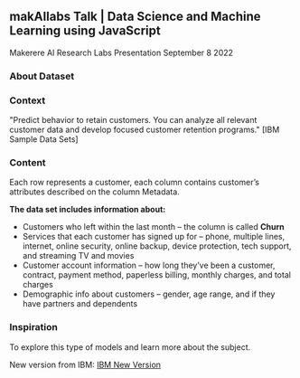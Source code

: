 ## makAIlabs Talk | Data Science and Machine Learning using JavaScript
Makerere AI Research Labs Presentation September 8 2022


### About Dataset
### Context

"Predict behavior to retain customers. You can analyze all relevant customer data and develop focused customer retention programs." [IBM Sample Data Sets]

### Content

Each row represents a customer, each column contains customer’s attributes described on the column Metadata.
 
**The data set includes information about:**

- Customers who left within the last month – the column is called **Churn**
- Services that each customer has signed up for – phone, multiple lines, internet, online security, online backup, device protection, tech support, and streaming TV and movies
- Customer account information – how long they’ve been a customer, contract, payment method, paperless billing, monthly charges, and total charges
- Demographic info about customers – gender, age range, and if they have partners and dependents

### Inspiration

To explore this type of models and learn more about the subject.

New version from IBM:
[IBM New Version](https://community.ibm.com/community/user/businessanalytics/blogs/steven-macko/2019/07/11/telco-customer-churn-1113)